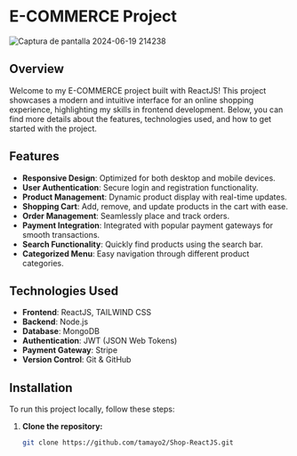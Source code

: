 # E-COMMERCE Project
![Captura de pantalla 2024-06-19 214238](https://github.com/tamayo2/Shop-React.JS/assets/152241026/9b9acba4-392c-4a17-85ba-6cc3b5e38e97)

## Overview

Welcome to my E-COMMERCE project built with ReactJS! This project showcases a modern and intuitive interface for an online shopping experience, highlighting my skills in frontend development. Below, you can find more details about the features, technologies used, and how to get started with the project.

## Features

- **Responsive Design**: Optimized for both desktop and mobile devices.
- **User Authentication**: Secure login and registration functionality.
- **Product Management**: Dynamic product display with real-time updates.
- **Shopping Cart**: Add, remove, and update products in the cart with ease.
- **Order Management**: Seamlessly place and track orders.
- **Payment Integration**: Integrated with popular payment gateways for smooth transactions.
- **Search Functionality**: Quickly find products using the search bar.
- **Categorized Menu**: Easy navigation through different product categories.

## Technologies Used

- **Frontend**: ReactJS, TAILWIND CSS
- **Backend**: Node.js
- **Database**: MongoDB
- **Authentication**: JWT (JSON Web Tokens)
- **Payment Gateway**: Stripe
- **Version Control**: Git & GitHub

## Installation

To run this project locally, follow these steps:

1. **Clone the repository:**
   ```bash
   git clone https://github.com/tamayo2/Shop-ReactJS.git
